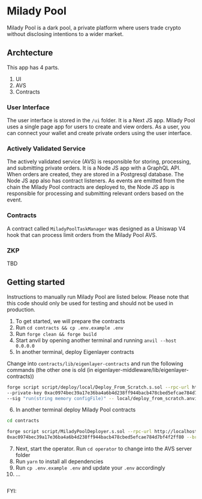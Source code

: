# Milady Pool

Milady Pool is a dark pool, a private platform where users trade crypto without disclosing intentions to a wider market.

## Archtecture

This app has 4 parts.

1. UI
2. AVS
3. Contracts

### User Interface

The user interface is stored in the `/ui` folder. It is a Next JS app. Milady Pool uses a single page app for users to create and view orders. As a user, you can connect your wallet and create private orders using the user interface.

### Actively Validated Service

The actively validated service (AVS) is responsible for storing, processing, and submitting private orders. It is a Node JS app with a GraphQL API. When orders are created, they are stored in a Postgresql database. The Node JS app also has contract listeners. As events are emitted from the chain the Milady Pool contracts are deployed to, the Node JS app is responsible for processing and submitting relevant orders based on the event.

### Contracts

A contract called `MiladyPoolTaskManager` was designed as a Uniswap V4 hook that can process limit orders from the Milady Pool AVS.

### ZKP

TBD

## Getting started

Instructions to manually run Milady Pool are listed below. Please note that this code should only be used for testing and should not be used in production.

1. To get started, we will prepare the contracts
2. Run `cd contracts && cp .env.example .env`
3. Run `forge clean && forge build`
4. Start anvil by opening another terminal and running `anvil --host 0.0.0.0`
5. In another terminal, deploy Eigenlayer contracts

Change into `contracts/lib/eigenlayer-contracts` and run the following commands (the other one is old (in eigenlayer-middleware/lib/eigenlayer-contracts))

```sh
forge script script/deploy/local/Deploy_From_Scratch.s.sol --rpc-url http://localhost:8545 \
--private-key 0xac0974bec39a17e36ba4a6b4d238ff944bacb478cbed5efcae784d7bf4f2ff80 --broadcast \
--sig "run(string memory configFile)" -- local/deploy_from_scratch.anvil.config.json
```

6. In another terminal deploy Milady Pool contracts

```sh
cd contracts

forge script script/MiladyPoolDeployer.s.sol --rpc-url http://localhost:8545 --private-key \
0xac0974bec39a17e36ba4a6b4d238ff944bacb478cbed5efcae784d7bf4f2ff80 --broadcast -v --via-ir
```

7. Next, start the operator. Run `cd operator` to change into the AVS server folder
8. Run `yarn` to install all dependencies
9. Run `cp .env.example .env` and update your `.env` accordingly
10. ...

```

```

FYI:

<!-- zero for one true, amount specified > 0, exact input of token 0 for token 1 -->
<!-- zero for one true, amount specified < 0, exact output of token 0 for token 1 -->
<!-- zero for one false, amount specified < 0, exact output of token 1 for token 0 -->
<!-- zero for one false, amount specified > 0, exact input of token 1 for token 0 -->
